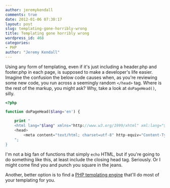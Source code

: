 ```yaml
---
author: jeremykendall
comments: true
date: 2012-01-06 07:30:17
layout: post
slug: templating-gone-horribly-wrong
title: Templating gone horribly wrong
wordpress_id: 468
categories:
- PHP
author: "Jeremy Kendall"
---
```


Using any form of templating, even if it's just including a header.php and footer.php in each page, is supposed to make a developer's life easier.  Imagine the confusion the below code causes when, as you're reviewing some new code, you run across a seemingly random `</head>` tag.  Where is the rest of the markup, you might ask?  Why, take a look at `doPageHead()`, silly.
    
```php
<?php

function doPageHead($lang='en') {

    print "
    <html lang="$lang" xmlns="http://www.w3.org/1999/xhtml" xml:lang="$lang">
    <head>
        <meta content="text/html; charset=utf-8" http-equiv="Content-Type"></meta>
    ";
}
```

I'm not a big fan of functions that simply `echo` HTML, but if you're going to do something like this, at least include the closing head tag.  Seriously.  Or I might come find you and punch you square in the jeans.

Another, better option is to find a [PHP templating engine](https://www.google.com/search?q=php+templating+engine&ie=utf-8&oe=utf-8&aq=t&rls=org.mozilla:en-US:official&client=firefox-a#sclient=psy-ab&hl=en&client=firefox-a&hs=Ira&tbo=1&rls=org.mozilla:en-US%3Aofficial&tbs=qdr:y&source=hp&q=php+templating+engine&pbx=1&oq=php+templating+engine&aq=f&aqi=&aql=&gs_sm=s&gs_upl=0l0l0l61329l0l0l0l0l0l0l0l0ll0l0&tbo=1&bav=on.2,or.r_gc.r_pw.r_cp.,cf.osb&fp=4b3c420078196b39&biw=1366&bih=590) that'll do most of your templating for you.
